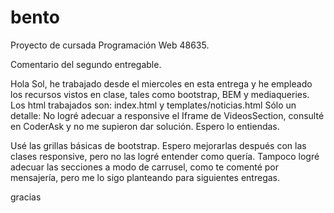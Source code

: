# bento
Proyecto de cursada Programación Web 48635.

Comentario del segundo entregable.

Hola Sol, he trabajado desde el miercoles en esta entrega y he empleado los recursos vistos en clase, tales como bootstrap, BEM y mediaqueries.
Los html trabajados son: index.html y templates/noticias.html
Sólo un detalle: No logré adecuar a responsive el Iframe de VideosSection,
consulté en CoderAsk y no me supieron dar solución. Espero lo entiendas.

Usé las grillas básicas de bootstrap. Espero mejorarlas después con las clases responsive, pero no las logré entender como quería.
Tampoco logré adecuar las secciones a modo de carrusel, como te comenté por mensajería, pero me lo sigo planteando para siguientes entregas.

gracias
